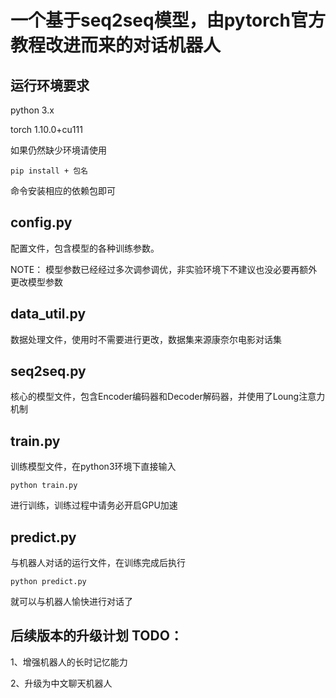 # 一个基于seq2seq模型，由pytorch官方教程改进而来的对话机器人



## 运行环境要求

python 3.x

torch 1.10.0+cu111

如果仍然缺少环境请使用

```
pip install + 包名
```

命令安装相应的依赖包即可



## config.py 

配置文件，包含模型的各种训练参数。

NOTE： 模型参数已经经过多次调参调优，非实验环境下不建议也没必要再额外更改模型参数



## data_util.py

数据处理文件，使用时不需要进行更改，数据集来源康奈尔电影对话集



## seq2seq.py

核心的模型文件，包含Encoder编码器和Decoder解码器，并使用了Loung注意力机制



## train.py

训练模型文件，在python3环境下直接输入

```
python train.py
```

进行训练，训练过程中请务必开启GPU加速



## predict.py

与机器人对话的运行文件，在训练完成后执行

```
python predict.py
```

就可以与机器人愉快进行对话了



## 后续版本的升级计划 TODO：

1、增强机器人的长时记忆能力

2、升级为中文聊天机器人